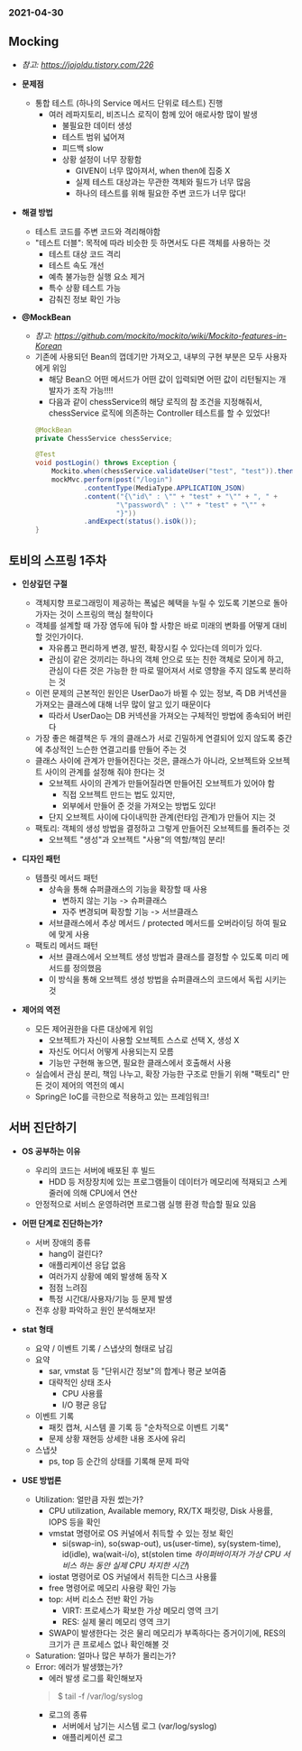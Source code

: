 ### 2021-04-30

## Mocking
- *참고: https://jojoldu.tistory.com/226*
- __문제점__
    - 통합 테스트 (하나의 Service 메서드 단위로 테스트) 진행
        - 여러 레파지토리, 비즈니스 로직이 함께 있어 애로사항 많이 발생
            - 불필요한 데이터 생성
            - 테스트 범위 넓어져
            - 피드백 slow
            - 상황 설정이 너무 장황함
                - GIVEN이 너무 많아져서, when then에 집중 X
                - 실제 테스트 대상과는 무관한 객체와 필드가 너무 많음
                - 하나의 테스트를 위해 필요한 주변 코드가 너무 많다!
                
- __해결 방법__
    - 테스트 코드를 주변 코드와 격리해야함
    - "테스트 더블": 목적에 따라 비슷한 듯 하면서도 다른 객체를 사용하는 것
        - 테스트 대상 코드 격리
        - 테스트 속도 개선
        - 예측 불가능한 실행 요소 제거
        - 특수 상황 테스트 가능
        - 감춰진 정보 확인 가능

- __@MockBean__
    - *참고: https://github.com/mockito/mockito/wiki/Mockito-features-in-Korean*
    - 기존에 사용되던 Bean의 껍데기만 가져오고, 내부의 구현 부분은 모두 사용자에게 위임
        - 해당 Bean으 어떤 메서드가 어떤 값이 입력되면 어떤 값이 리턴될지는 개발자가 조작 가능!!!!
        - 다음과 같이 chessService의 해당 로직의 참 조건을 지정해줘서, chessService 로직에 의존하는 Controller 테스트를 할 수 있었다!
        ```java
        @MockBean
        private ChessService chessService;
        
        @Test
        void postLogin() throws Exception {
            Mockito.when(chessService.validateUser("test", "test")).thenReturn(true);
            mockMvc.perform(post("/login")
                    .contentType(MediaType.APPLICATION_JSON)
                    .content("{\"id\" : \"" + "test" + "\"" + ", " +
                            "\"password\" : \"" + "test" + "\"" +
                            "}"))
                    .andExpect(status().isOk());
        }
        ```

## 토비의 스프링 1주차 
- __인상깊던 구절__
    - 객체지향 프로그래밍이 제공하는 폭넓은 혜택을 누릴 수 있도록 기본으로 돌아가자는 것이 스프링의 핵심 철학이다
    - 객체를 설계할 때 가장 염두에 둬야 할 사항은 바로 미래의 변화를 어떻게 대비할 것인가이다. 
        - 자유롭고 편리하게 변경, 발전, 확장시킬 수 있다는데 의미가 있다. 
        - 관심이 같은 것끼리는 하나의 객체 안으로 또는 친한 객체로 모이게 하고, 관심이 다른 것은 가능한 한 따로 떨어져서 서로 영향을 주지 않도록 분리하는 것
    - 이런 문제의 근본적인 원인은 UserDao가 바뀔 수 있는 정보, 즉 DB 커넥션을 가져오는 클래스에 대해 너무 많이 알고 있기 때문이다
        - 따라서 UserDao는 DB 커넥션을 가져오는 구체적인 방법에 종속되어 버린다
    - 가장 좋은 해결책은 두 개의 클래스가 서로 긴밀하게 연결되어 있지 않도록 중간에 추상적인 느슨한 연결고리를 만들어 주는 것
    - 클래스 사이에 관계가 만들어진다는 것은, 클래스가 아니라, 오브젝트와 오브젝트 사이의 관계를 설정해 줘야 한다는 것
        - 오브젝트 사이의 관계가 만들어질라면 만들어진 오브젝트가 있어야 함
            - 직접 오브젝트 만드는 법도 있지만,
            - 외부에서 만들어 준 것을 가져오는 방법도 있다!
        - 단지 오브젝트 사이에 다이내믹한 관계(런타임 관계)가 만들어 지는 것
    - 팩토리: 객체의 생성 방법을 결정하고 그렇게 만들어진 오브젝트를 돌려주는 것
        - 오브젝트 "생성"과 오브젝트 "사용"의 역할/책임 분리!
    
- __디자인 패턴__
    - 템플릿 메서드 패턴
        - 상속을 통해 슈퍼클래스의 기능을 확장할 때 사용
            - 변하지 않는 기능 -> 슈퍼클래스
            - 자주 변경되며 확장할 기능 -> 서브클래스
        - 서브클래스에서 추상 메서드 / protected 메서드를 오버라이딩 하여 필요에 맞게 사용
    - 팩토리 메서드 패턴
        - 서브 클래스에서 오브젝트 생성 방법과 클래스를 결정할 수 있도록 미리 메서드를 정의했음
        - 이 방식을 통해 오브젝트 생성 방법을 슈퍼클래스의 코드에서 독립 시키는 것
            
- __제어의 역전__
    - 모든 제어권한을 다른 대상에게 위임
        - 오브젝트가 자신이 사용할 오브젝트 스스로 선택 X, 생성 X
        - 자신도 어디서 어떻게 사용되는지 모름
        - 기능만 구현해 놓으면, 필요한 클래스에서 호출해서 사용
    - 실습에서 관심 분리, 책임 나누고, 확장 가능한 구조로 만들기 위해 "팩토리" 만든 것이 제어의 역전의 예시
    - Spring은 IoC를 극한으로 적용하고 있는 프레임워크!
    
## 서버 진단하기
- __OS 공부하는 이유__
    - 우리의 코드는 서버에 배포된 후 빌드
        - HDD 등 저장장치에 있는 프로그램들이 데이터가 메모리에 적재되고 스케줄러에 의해 CPU에서 연산
    - 안정적으로 서비스 운영하려면 프로그램 실행 환경 학습할 필요 있음

- __어떤 단계로 진단하는가?__
    - 서버 장애의 종류
        - hang이 걸린다?
        - 애플리케이션 응답 없음
        - 여러가지 상황에 예외 발생해 동작 X
        - 점점 느려짐
        - 특정 시간대/사용자/기능 등 문제 발생
    - 전후 상황 파악하고 원인 분석해보자!

- __stat 형태__
    - 요약 / 이벤트 기록 / 스냅샷의 형태로 남김
    - 요약
        - sar, vmstat 등 "단위시간 정보"의 합계나 평균 보여줌
        - 대략적인 상태 조사 
            - CPU 사용률
            - I/O 평균 응답
    - 이벤트 기록
        - 패킷 캡쳐, 시스템 콜 기록 등 "순차적으로 이벤트 기록"
        - 문제 상황 재현등 상세한 내용 조사에 유리
    - 스냅샷
        - ps, top 등 순간의 상태를 기록해 문제 파악

- __USE 방법론__
    - Utilization: 얼만큼 자원 썼는가?
        - CPU utilization, Available memory, RX/TX 패킷량, Disk 사용률, IOPS 등을 확인
        - vmstat 명령어로 OS 커널에서 취득할 수 있는 정보 확인
            - si(swap-in), so(swap-out), us(user-time), sy(system-time), id(idle), wa(wait-i/o), st(stolen time *하이퍼바이저가 가상 CPU 서비스 하는 동안 실제 CPU 차지한 시간*)
        - iostat 명령어로 OS 커널에서 취득한 디스크 사용률
        - free 명령어로 메모리 사용량 확인 가능
        - top: 서버 리소스 전반 확인 가능
            - VIRT: 프로세스가 확보한 가상 메모리 영역 크기
            - RES: 실제 물리 메모리 영역 크기
        - SWAP이 발생한다는 것은 물리 메모리가 부족하다는 증거이기에, RES의 크기가 큰 프로세스 없나 확인해볼 것
    - Saturation: 얼마나 많은 부하가 몰리는가?
    - Error: 에러가 발생했는가?
        - 에러 발생 로그를 확인해보자
        > $ tail -f /var/log/syslog
        - 로그의 종류
            - 서버에서 남기는 시스템 로그 (var/log/syslog)
            - 애플리케이션 로그
